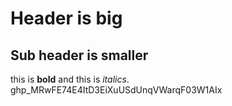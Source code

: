 # Header is big

## Sub header is smaller

this is  **bold** and this is _italics_.
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
